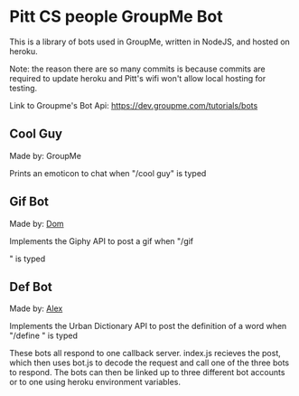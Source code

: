 # Pitt CS people GroupMe Bot

This is a library of bots used in GroupMe, written in NodeJS, and hosted on heroku.

Note: the reason there are so many commits is because commits are required to update heroku and Pitt's wifi won't allow local hosting for testing.

Link to Groupme's Bot Api: https://dev.groupme.com/tutorials/bots

Cool Guy
--------

Made by: GroupMe

Prints an emoticon to chat when "/cool guy" is typed


Gif Bot
-------

Made by: [Dom](https://github.com/domtheporcupine)

Implements the Giphy API to post a gif when "/gif <search>" is typed


Def Bot
-------

Made by: [Alex](https://github.com/AKD40)

Implements the Urban Dictionary API to post the definition of a word when "/define <word>" is typed

These bots all respond to one callback server.
index.js recieves the post, which then uses bot.js to decode the request and call one of the three bots to respond. The bots can then be linked up to three different bot accounts or to one using heroku environment variables.

